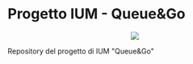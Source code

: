 # Progetto IUM - Queue&amp;Go

<p align="center">
  <img src="https://github.com/Kersilon/ProgettoIUM/blob/main/Documentazione/Queue%26Go%20logo%20senza%20sfondo.png"/>
</p>

<p>
  Repository del progetto di IUM "Queue&amp;Go"
</p>
